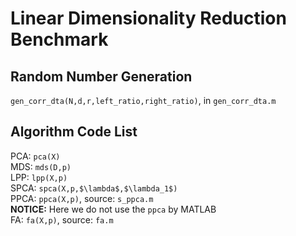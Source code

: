 # Linear Dimensionality Reduction Benchmark

## Random Number Generation
`gen_corr_dta(N,d,r,left_ratio,right_ratio)`, in `gen_corr_dta.m`  

## Algorithm Code List

PCA: `pca(X)`  
MDS: `mds(D,p)`  
LPP: `lpp(X,p)`  
SPCA: `spca(X,p,$\lambda$,$\lambda_1$)`  
PPCA: `ppca(X,p)`, source: `s_ppca.m`  
**NOTICE:** Here we do not use the `ppca` by MATLAB  
FA: `fa(X,p)`, source: `fa.m`  

